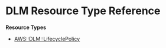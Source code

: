 # DLM Resource Type Reference<a name="AWS_DLM"></a>

**Resource Types**
+ [AWS::DLM::LifecyclePolicy](aws-resource-dlm-lifecyclepolicy.md)
